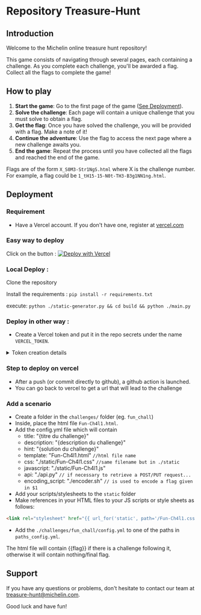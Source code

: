 # Repository Treasure-Hunt


## Introduction

Welcome to the Michelin online treasure hunt repository!

This game consists of navigating through several pages, each containing a challenge. As you complete each challenge, you'll be awarded a flag. Collect all the flags to complete the game!

## How to play

1. **Start the game**: Go to the first page of the game ([See Deployment](https://github.com/michelin/treasure-hunt?tab=readme-ov-file#Deployment)).
2. **Solve the challenge**: Each page will contain a unique challenge that you must solve to obtain a flag.
3. **Get the flag**: Once you have solved the challenge, you will be provided with a flag. Make a note of it!
4. **Continue the adventure**: Use the flag to access the next page where a new challenge awaits you.
5. **End the game**: Repeat the process until you have collected all the flags and reached the end of the game.


Flags are of the form `X_S0M3-Str1NgS.html` where X is the challenge number.
For example, a flag could be `1_tH15-15-N0t-TH3-B3g1NN1ng.html`.

## Deployment

### Requirement

- Have a Vercel account. If you don't have one, register at [vercel.com](vercel.com)

### Easy way to deploy

Click on the button : [![Deploy with Vercel](https://vercel.com/button)](https://vercel.com/new/clone?repository-url=https%3A%2F%2Fgithub.com%2FR4ph3uz%2FMichelin-Jeu-de-Piste&project-name=jeu-de-piste&build-command=python%20static-generator.py&output-directory=.%2Fbuild)

### Local Deploy :

Clone the repository

Install the requirements : `pip install -r requirements.txt`

execute: `python ./static-generator.py && cd build && python ./main.py`

### Deploy in other way :

- Create a Vercel token and put it in the repo secrets under the name `VERCEL_TOKEN`.

<details>
<summary> Token creation details </summary>

In your account details : 

![Account settings](./images_readme/Account.PNG ‘Account’)
  
go to token :

![Tokens section](./images_readme/Token.PNG ‘Token’)

then create a token (choose the scope and duration)

![Token Creation](./images_readme/Creation.PNG ‘Token Creation’)

Copy the token and put it in Settings then Secret Action

![Section Action](./images_readme/Actions.PNG ‘Secret action button’)

Create a new secret :

![Token created](./images_readme/Secret.PNG "Token Vercel")

</details>

### Step to deploy on vercel

- After a push (or commit directly to github), a github action is launched.
- You can go back to vercel to get a url that will lead to the challenge

### Add a scenario 

- Create a folder in the `challenges/` folder (eg. `fun_chall`)
- Inside, place the html file `Fun-Ch4l1.html`.
- Add the config.yml file which will contain
  - title: "{titre du challenge}"
  - description: "{description du challenge}"
  - hint: "{solution du challenge}"
  - template: "Fun-Ch4l1.html" `//html file name`
  - css: "./static/Fun-Ch4l1.css" `//same filename but in ./static `
  - javascript: "./static/Fun-Ch4l1.js"
  - api: "./api.py" `// if necessary to retrieve a POST/PUT request...`
  - encoding_script: "./encoder.sh" `// is used to encode a flag given in $1`
- Add your scripts/stylesheets to the `static` folder
- Make references in your HTML files to your JS scripts or style sheets as follows: 

```html
<link rel="stylesheet" href="{{ url_for('static', path='/Fun-Ch4l1.css') }}">
```

- Add the `./challenges/fun_chall/config.yml` to one of the paths in `paths_config.yml`.

The html file will contain {{flag}} if there is a challenge following it, otherwise it will contain nothing/final flag.

## Support

If you have any questions or problems, don't hesitate to contact our team at treasure-hunt@michelin.com.

Good luck and have fun!